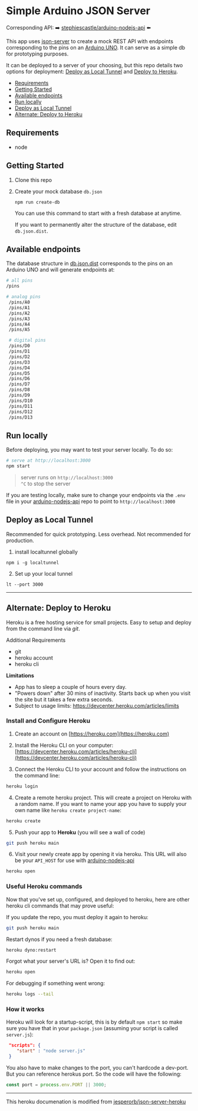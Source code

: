 # Simple Arduino JSON Server

Corresponding API: ➡️ [stephiescastle/arduino-nodejs-api](https://github.com/stephiescastle/arduino-nodejs-api) ⬅️

This app uses [json-server](https://github.com/typicode/json-server) to create a mock REST API with endpoints corresponding to the pins on an [Arduino UNO](https://www.arduino.cc/). It can serve as a simple db for prototyping purposes.

It can be deployed to a server of your choosing, but this repo details two options for deployment: [Deploy as Local Tunnel](#deploy-as-local-tunnel) and [Deploy to Heroku](#alternate-deploy-to-heroku).

- [Requirements](#requirements)
- [Getting Started](#getting-started)
- [Available endpoints](#available-endpoints)
- [Run locally](#run-locally)
- [Deploy as Local Tunnel](#deploy-as-local-tunnel)
- [Alternate: Deploy to Heroku](#alternate-deploy-to-heroku)

## Requirements

- node

## Getting Started

1. Clone this repo
2. Create your mock database `db.json`

   ```
   npm run create-db
   ```

   You can use this command to start with a fresh database at anytime.

   If you want to permanently alter the structure of the database, edit `db.json.dist`.

## Available endpoints

The database structure in [db.json.dist](db.json.dist) corresponds to the pins on an Arduino UNO and will generate endpoints at:

```bash
# all pins
/pins

# analog pins
 /pins/A0
 /pins/A1
 /pins/A2
 /pins/A3
 /pins/A4
 /pins/A5

 # digital pins
 /pins/D0
 /pins/D1
 /pins/D2
 /pins/D3
 /pins/D4
 /pins/D5
 /pins/D6
 /pins/D7
 /pins/D8
 /pins/D9
 /pins/D10
 /pins/D11
 /pins/D12
 /pins/D13
```

## Run locally

Before deploying, you may want to test your server locally. To do so:

```bash
# serve at http://localhost:3000
npm start
```

> server runs on `http://localhost:3000`<br>`^C` to stop the server

If you are testing locally, make sure to change your endpoints via the `.env` file in your [arduino-nodejs-api](https://github.com/stephiescastle/arduino-nodejs-api) repo to point to `http://localhost:3000`

## Deploy as Local Tunnel

Recommended for quick prototyping. Less overhead. Not recommended for production.

1. install localtunnel globally

```
npm i -g localtunnel
```

2. Set up your local tunnel

```
lt --port 3000
```

---

## Alternate: Deploy to Heroku

Heroku is a free hosting service for small projects. Easy to setup and deploy from the command line via _git_.

Additional Requirements

- git
- heroku account
- heroku cli

**Limitations**

- App has to sleep a couple of hours every day.
- "Powers down" after 30 mins of inactivity. Starts back up when you visit the site but it takes a few extra seconds.
- Subject to usage limits: https://devcenter.heroku.com/articles/limits

### Install and Configure Heroku

1. Create an account on [https://heroku.com](https://heroku.com)

2. Install the Heroku CLI on your computer: [https://devcenter.heroku.com/articles/heroku-cli](https://devcenter.heroku.com/articles/heroku-cli)

3. Connect the Heroku CLI to your account and follow the instructions on the command line:

```bash
heroku login
```

4. Create a remote heroku project. This will create a project on Heroku with a random name. If you want to name your app you have to supply your own name like `heroku create project-name`:

```bash
heroku create
```

5. Push your app to **Heroku** (you will see a wall of code)

```bash
git push heroku main
```

6. Visit your newly create app by opening it via heroku. This URL will also be your `API_HOST` for use with [arduino-nodejs-api](https://github.com/stephiescastle/arduino-nodejs-api)

```bash
heroku open
```

### Useful Heroku commands

Now that you've set up, configured, and deployed to heroku, here are other heroku cli commands that may prove useful:

If you update the repo, you must deploy it again to heroku:

```bash
git push heroku main
```

Restart dynos if you need a fresh database:

```bash
heroku dyno:restart
```

Forgot what your server's URL is? Open it to find out:

```bash
heroku open
```

For debugging if something went wrong:

```bash
heroku logs --tail
```

### How it works

Heroku will look for a startup-script, this is by default `npm start` so make sure you have that in your `package.json` (assuming your script is called `server.js`):

```json
 "scripts": {
    "start" : "node server.js"
 }
```

You also have to make changes to the port, you can't hardcode a dev-port. But you can reference herokus port. So the code will have the following:

```js
const port = process.env.PORT || 3000;
```

---

This heroku documenation is modified from [jesperorb/json-server-heroku](https://github.com/jesperorb/json-server-heroku)
